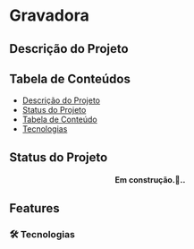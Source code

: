 # Gravadora

## Descrição do Projeto
<p></p>

## Tabela de Conteúdos
<ul id="tabelaconteudo" align="left">
<li><a href="#descricaoprojeto">Descrição do Projeto</a></li>
<li><a href="#statusprojeto">Status do Projeto</a></li>
<li><a href="#tabelaconteudo">Tabela de Conteúdo</a></li>
<li><a href="#tecnologias">Tecnologias</a></li>
</ul>

## Status do Projeto
<h4 align="center">
Em construção.🚀..
</h4>

## Features

### 🛠 Tecnologias